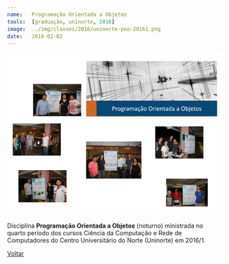 ```yaml
---
name:  	Programação Orientada a Objetos
tools: 	[graduação, uninorte, 2016]
image: 	../img/classes/2016/uninorte-poo-20161.png
date: 	2016-02-02
---
```


![](../img/classes/2016/uninorte-poo-20161.png)

Disciplina **Programação Orientada a Objetos** (noturno) ministrada no quarto período dos cursos Ciência da Computação e Rede de Computadores do Centro Universitário do Norte (Uninorte) em 2016/1.

<p class="text-center">
	<a class="btn btn-outline-primary mt-1" href="{{ site.baseurl }}/classes/">Voltar</a>
</p>

